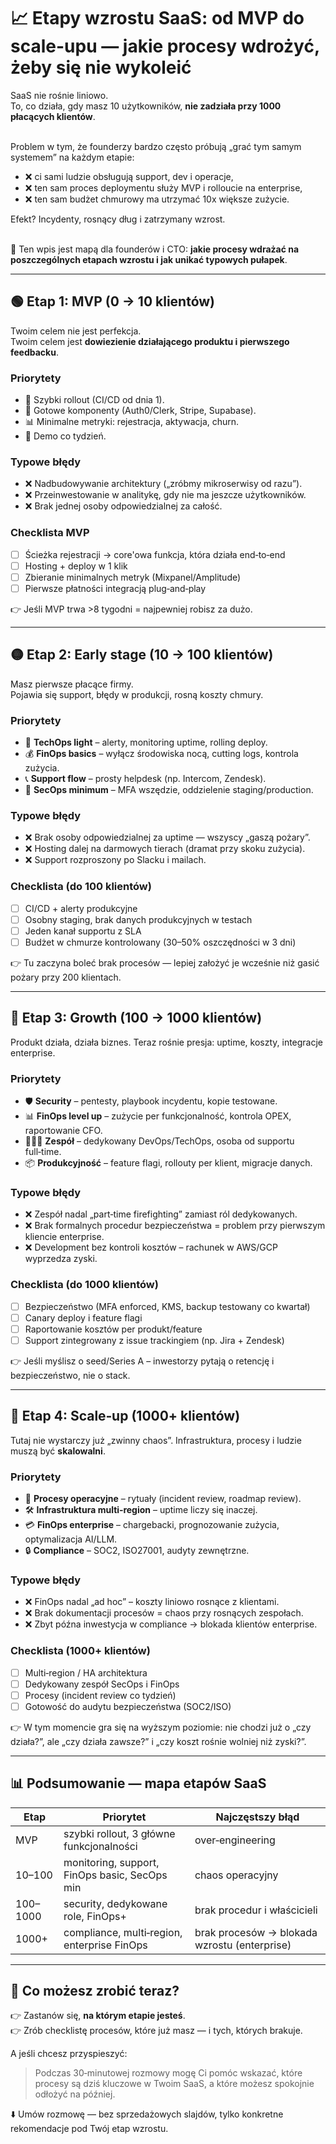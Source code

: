 # 📈 Etapy wzrostu SaaS: od MVP do scale-upu — jakie procesy wdrożyć, żeby się nie wykoleić

SaaS nie rośnie liniowo.  
To, co działa, gdy masz 10 użytkowników, **nie zadziała przy 1000 płacących klientów**.  

\
Problem w tym, że founderzy bardzo często próbują „grać tym samym systemem” na każdym etapie:  
- ❌ ci sami ludzie obsługują support, dev i operacje,  
- ❌ ten sam proces deploymentu służy MVP i rolloucie na enterprise,  
- ❌ ten sam budżet chmurowy ma utrzymać 10x większe zużycie.  

Efekt? Incydenty, rosnący dług i zatrzymany wzrost.

\
📌 Ten wpis jest mapą dla founderów i CTO: **jakie procesy wdrażać na poszczególnych etapach wzrostu i jak unikać typowych pułapek**.

---

## 🟢 Etap 1: MVP (0 → 10 klientów)
Twoim celem nie jest perfekcja.  
Twoim celem jest **dowiezienie działającego produktu i pierwszego feedbacku**.

### Priorytety
- 🚀 Szybki rollout (CI/CD od dnia 1).  
- 🔑 Gotowe komponenty (Auth0/Clerk, Stripe, Supabase).  
- 📊 Minimalne metryki: rejestracja, aktywacja, churn.  
- 🔄 Demo co tydzień.

### Typowe błędy
- ❌ Nadbudowywanie architektury („zróbmy mikroserwisy od razu”).  
- ❌ Przeinwestowanie w analitykę, gdy nie ma jeszcze użytkowników.  
- ❌ Brak jednej osoby odpowiedzialnej za całość.

### Checklista MVP
- [ ] Ścieżka rejestracji → core'owa funkcja, która działa end‑to‑end  
- [ ] Hosting + deploy w 1 klik  
- [ ] Zbieranie minimalnych metryk (Mixpanel/Amplitude)  
- [ ] Pierwsze płatności integracją plug‑and‑play  

👉 Jeśli MVP trwa >8 tygodni = najpewniej robisz za dużo.

---

## 🟡 Etap 2: Early stage (10 → 100 klientów)
Masz pierwsze płacące firmy.  
Pojawia się support, błędy w produkcji, rosną koszty chmury.

### Priorytety
- 🧹 **TechOps light** – alerty, monitoring uptime, rolling deploy.  
- 💰 **FinOps basics** – wyłącz środowiska nocą, cutting logs, kontrola zużycia.  
- 📞 **Support flow** – prosty helpdesk (np. Intercom, Zendesk).  
- 🔐 **SecOps minimum** – MFA wszędzie, oddzielenie staging/production.

### Typowe błędy
- ❌ Brak osoby odpowiedzialnej za uptime — wszyscy „gaszą pożary”.  
- ❌ Hosting dalej na darmowych tierach (dramat przy skoku zużycia).  
- ❌ Support rozproszony po Slacku i mailach.

### Checklista (do 100 klientów)
- [ ] CI/CD + alerty produkcyjne  
- [ ] Osobny staging, brak danych produkcyjnych w testach  
- [ ] Jeden kanał supportu z SLA  
- [ ] Budżet w chmurze kontrolowany (30–50% oszczędności w 3 dni)  

👉 Tu zaczyna boleć brak procesów — lepiej założyć je wcześnie niż gasić pożary przy 200 klientach.

---

## 🔵 Etap 3: Growth (100 → 1000 klientów)
Produkt działa, działa biznes. Teraz rośnie presja: uptime, koszty, integracje enterprise.

### Priorytety
- 🛡️ **Security** – pentesty, playbook incydentu, kopie testowane.  
- 📊 **FinOps level up** – zużycie per funkcjonalność, kontrola OPEX, raportowanie CFO.  
- 🧑‍🤝‍🧑 **Zespół** – dedykowany DevOps/TechOps, osoba od supportu full‑time.  
- 📦 **Produkcyjność** – feature flagi, rollouty per klient, migracje danych.

### Typowe błędy
- ❌ Zespół nadal „part‑time firefighting” zamiast ról dedykowanych.  
- ❌ Brak formalnych procedur bezpieczeństwa = problem przy pierwszym kliencie enterprise.  
- ❌ Development bez kontroli kosztów – rachunek w AWS/GCP wyprzedza zyski.

### Checklista (do 1000 klientów)
- [ ] Bezpieczeństwo (MFA enforced, KMS, backup testowany co kwartał)  
- [ ] Canary deploy i feature flagi  
- [ ] Raportowanie kosztów per produkt/feature  
- [ ] Support zintegrowany z issue trackingiem (np. Jira + Zendesk)  

👉 Jeśli myślisz o seed/Series A – inwestorzy pytają o retencję i bezpieczeństwo, nie o stack.

---

## 🔴 Etap 4: Scale‑up (1000+ klientów)
Tutaj nie wystarczy już „zwinny chaos”. Infrastruktura, procesy i ludzie muszą być **skalowalni**.

### Priorytety
- 🧭 **Procesy operacyjne** – rytuały (incident review, roadmap review).  
- 🛠️ **Infrastruktura multi‑region** – uptime liczy się inaczej.  
- 💳 **FinOps enterprise** – chargebacki, prognozowanie zużycia, optymalizacja AI/LLM.  
- 🔒 **Compliance** – SOC2, ISO27001, audyty zewnętrzne.

### Typowe błędy
- ❌ FinOps nadal „ad hoc” – koszty liniowo rosnące z klientami.  
- ❌ Brak dokumentacji procesów = chaos przy rosnących zespołach.  
- ❌ Zbyt późna inwestycja w compliance → blokada klientów enterprise.

### Checklista (1000+ klientów)
- [ ] Multi‑region / HA architektura  
- [ ] Dedykowany zespół SecOps i FinOps  
- [ ] Procesy (incident review co tydzień)  
- [ ] Gotowość do audytu bezpieczeństwa (SOC2/ISO)  

👉 W tym momencie gra się na wyższym poziomie: nie chodzi już o „czy działa?”, ale „czy działa zawsze?” i „czy koszt rośnie wolniej niż zyski?”.

---

## 📊 Podsumowanie — mapa etapów SaaS

| Etap          | Priorytet                                     | Najczęstszy błąd                  |
|---------------|-----------------------------------------------|-----------------------------------|
| MVP           | szybki rollout, 3 główne funkcjonalności      | over‑engineering                   |
| 10–100        | monitoring, support, FinOps basic, SecOps min | chaos operacyjny                  |
| 100–1000      | security, dedykowane role, FinOps+            | brak procedur i właścicieli       |
| 1000+         | compliance, multi‑region, enterprise FinOps   | brak procesów → blokada wzrostu (enterprise) | 

---

## 🚀 Co możesz zrobić teraz?
👉 Zastanów się, **na którym etapie jesteś**.  
👉 Zrób checklistę procesów, które już masz — i tych, których brakuje.  

A jeśli chcesz przyspieszyć:  
> Podczas 30‑minutowej rozmowy mogę Ci pomóc wskazać, które procesy są dziś kluczowe w Twoim SaaS, a które możesz spokojnie odłożyć na później.  

⬇️ Umów rozmowę — bez sprzedażowych slajdów, tylko konkretne rekomendacje pod Twój etap wzrostu.
